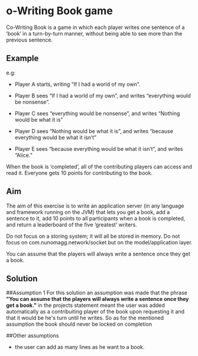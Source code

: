 # o-Writing Book game

Co-Writing Book is a game in which each player writes one sentence of a ‘book’ in a turn-by-turn manner, without being able to see more than the previous sentence.

## Example

e.g: 
- Player A starts, writing “If I had a world of my own”.

- Player B sees “If I had a world of my own”, and writes “everything would be nonsense”.

- Player C sees “everything would be nonsense”, and writes “Nothing would be what it is”

- Player D sees “Nothing would be what it is”, and writes “because everything would be what it isn’t”

- Player E sees “because everything would be what it isn’t”, and writes “Alice.”

When the book is ‘completed’, all of the contributing players can access and read it. Everyone gets 10 points for contributing to the book.


## Aim
The aim of this exercise is to write an application server (in any language and framework running on the JVM) that lets you get a book, add a sentence to it, add 10 points to all participants when a book is completed, and return a leaderboard of the five ‘greatest’ writers.

Do not focus on a storing system; it will all be stored in memory. Do not focus on com.nunomagg.network/socket but on the model/application layer.

You can assume that the players will always write a sentence once they get a book.

## Solution

##Assumption 1
For this solution an assumption was made that the phrase **"You can assume that the players will always write a sentence once they get a book."**
in the projects statement meant the user was added automatically as a contribuiting player of the book upon requesting it and that it would be he's
turn until he writes.
So as for the mentioned assumption the book should never be locked on completion

##Other assumptions
- the user can add as many lines as he want to a book.

